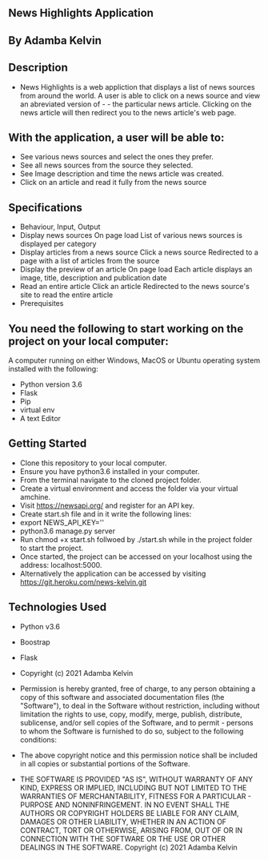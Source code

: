 ## News Highlights Application

## By Adamba Kelvin

## Description

- News Highlights is a web appliction that displays a list of news sources from around the world. A user is able to click on a news source and view an abreviated version of - - the particular news article. Clicking on the news article will then redirect you to the news article's web page.

## With the application, a user will be able to:

- See various news sources and select the ones they prefer.
- See all news sources from the source they selected.
- See Image description and time the news article was created.
- Click on an article and read it fully from the news source

## Specifications

- Behaviour,	Input,	Output
- Display news sources	On page load	List of various news sources is displayed per category
- Display articles from a news source	Click a news source	Redirected to a page with a list of articles from the source
- Display the preview of an article	On page load	Each article displays an image, title, description and publication date
- Read an entire article	Click an article	Redirected to the news source's site to read the entire article
- Prerequisites

## You need the following to start working on the project on your local computer:

A computer running on either Windows, MacOS or Ubuntu operating system installed with the following:
- Python version 3.6
- Flask
- Pip
- virtual env
- A text  Editor

## Getting Started
- Clone this repository to your local computer.
- Ensure you have python3.6 installed in your computer.
- From the terminal navigate to the cloned project folder.
- Create a virtual environment and access the folder via your virtual amchine.
- Visit https://newsapi.org/ and register for an API key.
- Create start.sh file and in it write the following lines:
- export NEWS_API_KEY='<Your-Api-Key>'
- python3.6 manage.py server
- Run chmod +x start.sh follwoed by ./start.sh while in the project folder to start the project.
- Once started, the project can be accessed on your localhost using the address: localhost:5000.
- Alternatively the application can be accessed by visiting https://git.heroku.com/news-kelvin.git

## Technologies Used
- Python v3.6
- Boostrap
- Flask
- Copyright (c) 2021 Adamba Kelvin

- Permission is hereby granted, free of charge, to any person obtaining a copy of this software and associated documentation files (the "Software"), to deal in the Software  without restriction, including without limitation the rights to use, copy, modify, merge, publish, distribute, sublicense, and/or sell copies of the Software, and to permit - persons to whom the Software is furnished to do so, subject to the following conditions:

- The above copyright notice and this permission notice shall be included in all copies or substantial portions of the Software.

- THE SOFTWARE IS PROVIDED "AS IS", WITHOUT WARRANTY OF ANY KIND, EXPRESS OR IMPLIED, INCLUDING BUT NOT LIMITED TO THE WARRANTIES OF MERCHANTABILITY, FITNESS FOR A PARTICULAR - PURPOSE AND NONINFRINGEMENT. IN NO EVENT SHALL THE AUTHORS OR COPYRIGHT HOLDERS BE LIABLE FOR ANY CLAIM, DAMAGES OR OTHER LIABILITY, WHETHER IN AN ACTION OF CONTRACT, TORT OR OTHERWISE, ARISING FROM, OUT OF OR IN CONNECTION WITH THE SOFTWARE OR THE USE OR OTHER DEALINGS IN THE SOFTWARE. Copyright (c) 2021 Adamba Kelvin